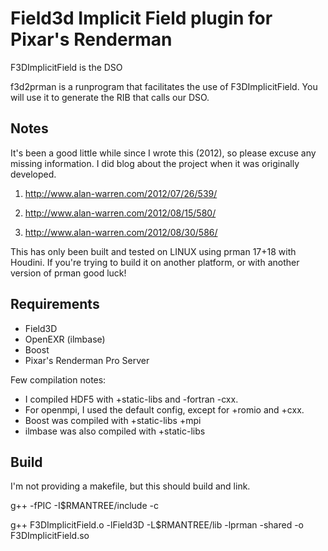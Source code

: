Field3d Implicit Field plugin for Pixar's Renderman
==========================================================

F3DImplicitField is the DSO

f3d2prman is a runprogram that facilitates the use of F3DImplicitField. 
You will use it to generate the RIB that calls our DSO. 

Notes
-----

It's been a good little while since I wrote this (2012), so please excuse any missing information. I did blog about the project when it was originally developed.

1. http://www.alan-warren.com/2012/07/26/539/ 

2. http://www.alan-warren.com/2012/08/15/580/  

3. http://www.alan-warren.com/2012/08/30/586/ 

This has only been built and tested on LINUX using prman 17+18 with Houdini. If you're trying to build it on another platform, or with another version of prman good luck!

Requirements
------------

* Field3D
* OpenEXR (ilmbase)
* Boost
* Pixar's Renderman Pro Server

Few compilation notes: 
* I compiled HDF5 with +static-libs and -fortran -cxx.  
* For openmpi, I used the default config, except for +romio and +cxx. 
* Boost was compiled with +static-libs +mpi 
* ilmbase was also compiled with +static-libs

Build
----

I'm not providing a makefile, but this should build and link.

g++ -fPIC -I$RMANTREE/include -c

g++ F3DImplicitField.o -lField3D -L$RMANTREE/lib -lprman -shared -o F3DImplicitField.so
